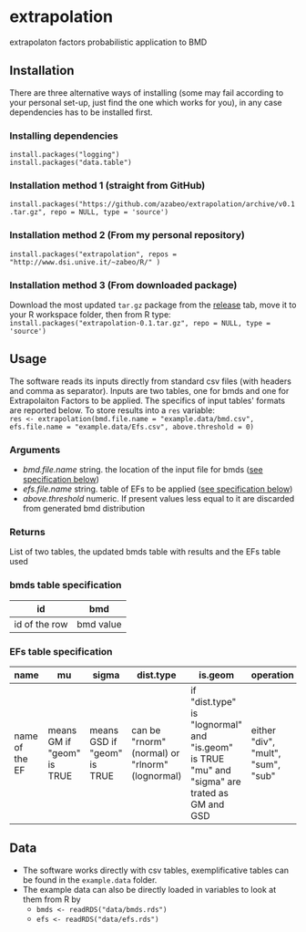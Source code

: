 # extrapolation
extrapolaton factors probabilistic application to BMD

## Installation

There are three alternative ways of installing (some may fail according to your personal set-up, just find the one which works for you), in any case dependencies has to be installed first.

### Installing dependencies

`install.packages("logging")`  
`install.packages("data.table")`

### Installation method 1 (straight from GitHub)
`install.packages("https://github.com/azabeo/extrapolation/archive/v0.1.tar.gz", repo = NULL, type = 'source')`

### Installation method 2 (From my personal repository)
`install.packages("extrapolation", repos = "http://www.dsi.unive.it/~zabeo/R/" )`

### Installation method 3 (From downloaded package)
Download the most updated `tar.gz` package from the [release](https://github.com/azabeo/extrapolation/releases) tab, move it to your R workspace folder, then from R type:  
`install.packages("extrapolation-0.1.tar.gz", repo = NULL, type = 'source')`

## Usage

The software reads its inputs directly from standard csv files (with headers and comma as separator). Inputs are two tables, one for bmds and one for Extrapolaiton Factors to be applied. The specifics of input tables' formats are reported below. To store results into a `res` variable:  
`res <- extrapolation(bmd.file.name = "example.data/bmd.csv", efs.file.name = "example.data/Efs.csv", above.threshold = 0)`

### Arguments

* *bmd.file.name*	string. the location of the input file for bmds ([see specification below](#bmds))
* *efs.file.name*	string. table of EFs to be applied ([see specification below](#efs))
* *above.threshold*	numeric. If present values less equal to it are discarded from generated bmd distribution

### Returns

List of two tables, the updated bmds table with results and the EFs table used

### <a name="bmds"></a> bmds table specification

| id            | bmd       |
|---------------|-----------|
| id of the row | bmd value |

### <a name="efs"></a>EFs table specification

| name           | mu                         | sigma                       | dist.type                                     | is.geom                                                                                       | operation                          | above.threshold                                              |
|----------------|----------------------------|-----------------------------|-----------------------------------------------|-----------------------------------------------------------------------------------------------|------------------------------------|--------------------------------------------------------------|
| name of the EF | means GM if "geom" is TRUE | means GSD if "geom" is TRUE | can be "rnorm"(normal) or "rlnorm"(lognormal) | if "dist.type" is "lognormal" and "is.geom" is TRUE "mu" and "sigma" are trated as GM and GSD | either "div", "mult", "sum", "sub" | if present, values <= of the "above.threshold" are discarded |

## Data

* The software works directly with csv tables, exemplificative tables can be found in the `example.data` folder.
* The example data can also be directly loaded in variables to look at them from R by
    * `bmds <- readRDS("data/bmds.rds")` 
    * `efs <- readRDS("data/efs.rds")`
